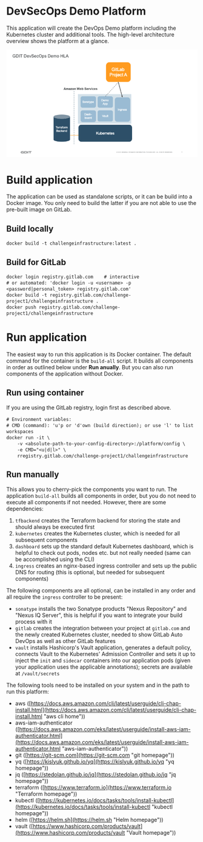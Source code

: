 # DevSecOps Demo Platform
This application will create the DevOps Demo platform including the Kubernetes cluster and additional tools.
The high-level architecture overview shows the platform at a glance.

![DevOps Platform high-Level architecture](docs/DemoHLA.png "DevOps Platform high-Level architecture")

# Build application
The application can be used as standalone scripts, or it can be build into a Docker image. You only need to build the latter if you are not able to use the pre-built image on GitLab.

## Build locally
```shell
docker build -t challengeinfrastructure:latest .
```

## Build for GitLab
```shell
docker login registry.gitlab.com    # interactive
# or automated: 'docker login -u <username> -p <password|personal_token> registry.gitlab.com'
docker build -t registry.gitlab.com/challenge-project1/challengeinfrastructure .
docker push registry.gitlab.com/challenge-project1/challengeinfrastructure
```

# Run application
The easiest way to run this application is its Docker container. The default command for the container is the `build-all` script. It builds all components in order as outlined below under **Run anually**. But you can also run components of the application without Docker.

## Run using container
If you are using the GitLab registry, login first as described above.
```shell
# Environment variables:
# CMD (command): 'u'p or 'd'own (build direction); or use 'l' to list workspaces
docker run -it \
    -v <absolute-path-to-your-config-directory>:/platform/config \
    -e CMD="<u|d|l>" \
    rregistry.gitlab.com/challenge-project1/challengeinfrastructure
```

## Run manually
This allows you to cherry-pick the components you want to run. The application `build-all` builds all components in order, but you do not need to execute all components if not needed.
However, there are some dependencies:
1) `tfbackend` creates the Terraform backend for storing the state and should always be executed first
2) `kubernetes` creates the Kubernetes cluster, which is needed for all subsequent components
3) `dashboard` sets up the standard default Kubernetes dashboard, which is helpful to check out pods, nodes etc. but not really needed (same can be accomplished using the CLI)
4) `ingress` creates an nginx-based ingress controller and sets up the public DNS for routing (this is optional, but needed for subsequent components)

The following components are all optional, can be installed in any order and all require the `ingress` controller to be present:
- `sonatype` installs the two Sonatype products "Nexus Repository" and "Nexus IQ Server", this is helpful if you want to integrate your build process with it
- `gitlab` creates the integration between your project at `gitlab.com` and the newly created Kubernetes cluster, needed to show GitLab Auto DevOps as well as other GitLab features
- `vault` installs Hashicorp's Vault application, generates a default policy, connects Vault to the Kubernetes' Admission Controller and sets it up to inject the `init` and `sidecar` containers into our application pods (given your application uses the applicable annotations); secrets are available at `/vault/secrets`

The following tools need to be installed on your system and in the path to run this platform:
- aws ([https://docs.aws.amazon.com/cli/latest/userguide/cli-chap-install.html](https://docs.aws.amazon.com/cli/latest/userguide/cli-chap-install.html "aws cli home"))
- aws-iam-authenticator ([https://docs.aws.amazon.com/eks/latest/userguide/install-aws-iam-authenticator.html](https://docs.aws.amazon.com/eks/latest/userguide/install-aws-iam-authenticator.html "aws-iam-authenticator"))
- git ([https://git-scm.com](https://git-scm.com "git homepage"))
- yq ([https://kislyuk.github.io/yq](https://kislyuk.github.io/yq "yq homepage"))
- jq ([https://stedolan.github.io/jq](https://stedolan.github.io/jq "jq homepage"))
- terraform ([https://www.terraform.io](https://www.terraform.io "Terraform homepage"))
- kubectl ([https://kubernetes.io/docs/tasks/tools/install-kubectl](https://kubernetes.io/docs/tasks/tools/install-kubectl "kubectl homepage"))
- helm ([https://helm.sh](https://helm.sh "Helm homepage"))
- vault ([https://www.hashicorp.com/products/vault](https://www.hashicorp.com/products/vault "Vault homepage"))
